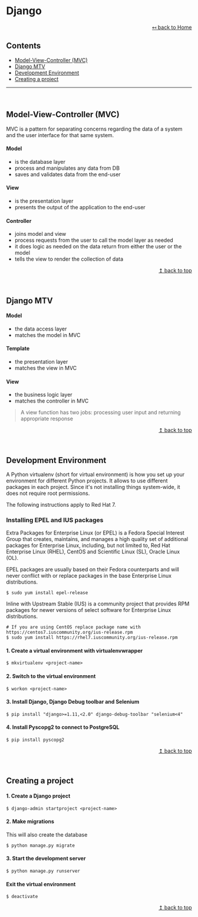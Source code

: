 # Django

<div align="right">

[↤ back to Home](README.md)

</div>

## Contents

* [Model-View-Controller (MVC)](#model-view-controller-mvc)
* [Django MTV](#django-mtv)
* [Development Environment](#development-environment)
* [Creating a project](#creating-a-project)
---
<br>

## Model-View-Controller (MVC)

MVC is a pattern for separating concerns regarding the data of a system and the user interface for that same system.

#### Model
* is the database layer
* process and manipulates any data from DB
* saves and validates data from the end-user

#### View
* is the presentation layer
* presents the output of the application to the end-user

#### Controller
* joins model and view
* process requests from the user to call the model layer as needed
* it does logic as needed on the data return from either the user or the model
* tells the view to render the collection of data

<div align="right">

[↥ back to top](#django)

</div>
<br>

## Django MTV
#### Model
* the data access layer
* matches the model in MVC

#### Template
* the presentation layer
* matches the view in MVC

#### View
* the business logic layer
* matches the controller in MVC
> A view function has two jobs: processing user input and returning appropriate response

<div align="right">

[↥ back to top](#django)

</div>
<br>

## Development Environment

A Python virtualenv (short for virtual environment) is how you set up your environment for different Python projects. It allows to use different packages in each project. Since it's not installing things system-wide, it does not require root permissions.

The following instructions apply to Red Hat 7.

### Installing EPEL and IUS packages
Extra Packages for Enterprise Linux (or EPEL) is a Fedora Special Interest Group that creates, maintains, and manages a high quality set of additional packages for Enterprise Linux, including, but not limited to, Red Hat Enterprise Linux (RHEL), CentOS and Scientific Linux (SL), Oracle Linux (OL).

EPEL packages are usually based on their Fedora counterparts and will never conflict with or replace packages in the base Enterprise Linux distributions.

```shell
$ sudo yum install epel-release
```

Inline with Upstream Stable (IUS) is a community project that provides RPM packages for newer versions of select software for Enterprise Linux distributions.

```shell
# If you are using CentOS replace package name with https://centos7.iuscommunity.org/ius-release.rpm
$ sudo yum install https://rhel7.iuscommunity.org/ius-release.rpm
```


#### 1. Create a virtual environment with virtualenvwrapper
```shell
$ mkvirtualenv <project-name>
```
#### 2. Switch to the virtual environment
```shell
$ workon <project-name>
```
#### 3. Install Django, Django Debug toolbar and Selenium
```shell
$ pip install "django>=1.11,<2.0" django-debug-toolbar "selenium<4"
```
#### 4. Install Pyscopg2 to connect to PostgreSQL
```shell
$ pip install pyscopg2
```

<div align="right">

[↥ back to top](#django)

</div>
<br>

## Creating a project

#### 1. Create a Django project
```shell
$ django-admin startproject <project-name>
```
#### 2. Make migrations
This will also create the database
```shell
$ python manage.py migrate
```
#### 3. Start the development server
```shell
$ python manage.py runserver
```

#### Exit the virtual environment
```shell
$ deactivate
```

<div align="right">

[↥ back to top](#django)

</div>
<br>
